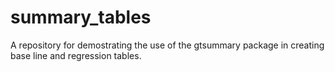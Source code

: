 # summary_tables

A repository for demostrating the use of the gtsummary package in  creating base line and regression tables.

